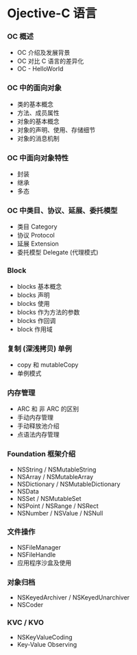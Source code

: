 # Ojective-C 语言

### OC 概述

- OC 介绍及发展背景
- OC 对比 C 语言的差异化
- OC - HelloWorld

### OC 中的面向对象

- 类的基本概念
- 方法、成员属性
- 对象的基本概念
- 对象的声明、使用、存储细节
- 对象的消息机制

### OC 中面向对象特性

- 封装
- 继承
- 多态

### OC 中类目、协议、延展、委托模型

- 类目 Category
- 协议 Protocol
- 延展 Extension
- 委托模型 Delegate (代理模式)

### Block

- blocks 基本概念
- blocks 声明
- blocks 使用
- blocks 作为方法的参数
- blocks 作回调
- block 作用域

### 复制 (深浅拷贝) 单例

- copy 和 mutableCopy
- 单例模式

### 内存管理

- ARC 和 非 ARC 的区别
- 手动内存管理
- 手动释放池介绍
- 点语法内存管理

### Foundation 框架介绍

- NSString / NSMutableString
- NSArray / NSMutableArray
- NSDictionary / NSMutableDictionary
- NSData
- NSSet / NSMutableSet
- NSPoint / NSRange / NSRect
- NSNumber / NSValue / NSNull

### 文件操作

- NSFileManager
- NSFileHandle
- 应用程序沙盒及使用

### 对象归档

- NSKeyedArchiver / NSKeyedUnarchiver
- NSCoder

### KVC / KVO

- NSKeyValueCoding
- Key-Value Observing